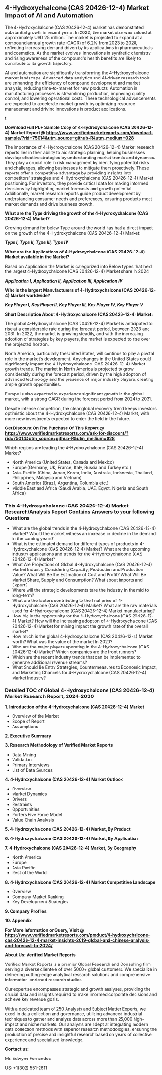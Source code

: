 <h2>4-Hydroxychalcone (CAS 20426-12-4) Market Impact of AI and Automation</h2><p>The 4-Hydroxychalcone (CAS 20426-12-4) market has demonstrated substantial growth in recent years. In 2022, the market size was valued at approximately USD 25 million. The market is projected to expand at a compound annual growth rate (CAGR) of 6.2% from 2023 to 2028, reflecting increasing demand driven by its applications in pharmaceuticals and cosmetics. As the market evolves, innovations in synthetic chemistry and rising awareness of the compound's health benefits are likely to contribute to its growth trajectory.</p><p>AI and automation are significantly transforming the 4-Hydroxychalcone market landscape. Advanced data analytics and AI-driven research tools are enhancing the efficiency of compound development and market analysis, reducing time-to-market for new products. Automation in manufacturing processes is streamlining production, improving quality control, and lowering operational costs. These technological advancements are expected to accelerate market growth by optimizing resource management and driving innovations in product applications.</p>t</p><p id="" class=""><strong>Download Full PDF Sample Copy of 4-Hydroxychalcone (CAS 20426-12-4) Market Report @ <a href="https://www.verifiedmarketreports.com/download-sample/?rid=75014&utm_source=github-R&utm_medium=028" target="_blank">https://www.verifiedmarketreports.com/download-sample/?rid=75014&utm_source=github-R&utm_medium=028</a></strong></p><p>The importance of&nbsp;4-Hydroxychalcone (CAS 20426-12-4) Market research reports lies in their ability to aid strategic planning, helping businesses develop effective strategies by understanding market trends and dynamics. They play a crucial role in risk management by identifying potential risks and challenges, allowing businesses to mitigate them proactively. These reports offer a competitive advantage by providing insights into competitors' strategies and 4-Hydroxychalcone (CAS 20426-12-4) Market positioning. For investors, they provide critical data for making informed decisions by highlighting market forecasts and growth potential. Additionally, market research reports guide product development by understanding consumer needs and preferences, ensuring products meet market demands and drive business growth.</p><p><strong>What are the&nbsp;Type driving the growth of the 4-Hydroxychalcone (CAS 20426-12-4) Market?</strong></p><p id="" class="">Growing demand for below Type around the world has had a direct impact on the growth of the 4-Hydroxychalcone (CAS 20426-12-4) Market:</p><em><strong>Type I, Type II, Type III, Type IV</strong></em></p><strong>What are the&nbsp;Applications&nbsp;of 4-Hydroxychalcone (CAS 20426-12-4) Market available in the Market?</strong></p><p id="" class="">Based on Application the Market is categorized into Below types that held the largest 4-Hydroxychalcone (CAS 20426-12-4) Market share In 2024.</p><em><strong>Application I, Application II, Application III, Application IV</strong></em></p><strong>Who is the largest Manufacturers of 4-Hydroxychalcone (CAS 20426-12-4) Market worldwide?</strong></p><p><em><strong>Key Player I, Key Player II, Key Player III, Key Player IV, Key Player V</strong></em></p><p id="" class=""><strong>Short Description About 4-Hydroxychalcone (CAS 20426-12-4) Market:</strong></p><p>The global 4-Hydroxychalcone (CAS 20426-12-4) Market is anticipated to rise at a considerable rate during the forecast period, between 2023 and 2031. In 2022, the market is growing steadily, and with the increasing adoption of strategies by key players, the market is expected to rise over the projected horizon.</p><p>North America, particularly the United States, will continue to play a pivotal role in the market's development. Any changes in the United States could significantly impact the 4-Hydroxychalcone (CAS 20426-12-4) Market growth trends. The market in North America is projected to grow considerably during the forecast period, driven by the high adoption of advanced technology and the presence of major industry players, creating ample growth opportunities.</p><p>Europe is also expected to experience significant growth in the global market, with a strong CAGR during the forecast period from 2024 to 2031.</p><p>Despite intense competition, the clear global recovery trend keeps investors optimistic about the 4-Hydroxychalcone (CAS 20426-12-4) Market, with more new investments expected to enter the field in the future.</p><p id="" class=""><strong>Get Discount On The Purchase Of This Report @ <a href="https://www.verifiedmarketreports.com/ask-for-discount/?rid=75014&utm_source=github-R&utm_medium=028" target="_blank">https://www.verifiedmarketreports.com/ask-for-discount/?rid=75014&utm_source=github-R&utm_medium=028</a></strong></p>Which regions are leading the 4-Hydroxychalcone (CAS 20426-12-4) Market?</p><ul><li>North America (United States, Canada and Mexico)</li><li>Europe (Germany, UK, France, Italy, Russia and Turkey etc.)</li><li>Asia-Pacific (China, Japan, Korea, India, Australia, Indonesia, Thailand, Philippines, Malaysia and Vietnam)</li><li>South America (Brazil, Argentina, Columbia etc.)</li><li>Middle East and Africa (Saudi Arabia, UAE, Egypt, Nigeria and South Africa)</li></ul><h3 id="" class="">This 4-Hydroxychalcone (CAS 20426-12-4) Market Research/Analysis Report Contains Answers to your following Questions</h3><ul><li>What are the global trends in the 4-Hydroxychalcone (CAS 20426-12-4) Market? Would the market witness an increase or decline in the demand in the coming years?</li><li>What is the estimated demand for different types of products in 4-Hydroxychalcone (CAS 20426-12-4) Market? What are the upcoming industry applications and trends for the 4-Hydroxychalcone (CAS 20426-12-4) Market?</li><li>What Are Projections of Global 4-Hydroxychalcone (CAS 20426-12-4) Market Industry Considering Capacity, Production and Production Value? What Will Be the Estimation of Cost and Profit? What Will Be Market Share, Supply and Consumption? What about imports and Export?</li><li>Where will the strategic developments take the industry in the mid to long-term?</li><li>What are the factors contributing to the final price of 4-Hydroxychalcone (CAS 20426-12-4) Market? What are the raw materials used for 4-Hydroxychalcone (CAS 20426-12-4) Market manufacturing?</li><li>How big is the opportunity for the 4-Hydroxychalcone (CAS 20426-12-4) Market? How will the increasing adoption of 4-Hydroxychalcone (CAS 20426-12-4) Market for mining impact the growth rate of the overall market?</li><li>How much is the global 4-Hydroxychalcone (CAS 20426-12-4) Market worth? What was the value of the market In 2020?</li><li>Who are the major players operating in the 4-Hydroxychalcone (CAS 20426-12-4) Market? Which companies are the front runners?</li><li>Which are the recent industry trends that can be implemented to generate additional revenue streams?</li><li>What Should Be Entry Strategies, Countermeasures to Economic Impact, and Marketing Channels for 4-Hydroxychalcone (CAS 20426-12-4) Market Industry?</li></ul><h3 id="" class="">Detailed TOC of Global 4-Hydroxychalcone (CAS 20426-12-4) Market Research Report, 2024-2030</h3><p id="" class=""><strong>1. Introduction of the 4-Hydroxychalcone (CAS 20426-12-4) Market</strong></p><ul><li>Overview of the Market</li><li>Scope of Report</li><li>Assumptions</li></ul><p id="" class=""><strong>2. Executive Summary</strong></p><p id="" class=""><strong>3. Research Methodology of Verified Market Reports</strong></p><ul><li>Data Mining</li><li>Validation</li><li>Primary Interviews</li><li>List of Data Sources</li></ul><p id="" class=""><strong>4. 4-Hydroxychalcone (CAS 20426-12-4) Market Outlook</strong></p><ul><li>Overview</li><li>Market Dynamics</li><li>Drivers</li><li>Restraints</li><li>Opportunities</li><li>Porters Five Force Model</li><li>Value Chain Analysis</li></ul><p id="" class=""><strong>5. 4-Hydroxychalcone (CAS 20426-12-4) Market, By Product</strong></p><p id="" class=""><strong>6. 4-Hydroxychalcone (CAS 20426-12-4) Market, By Application</strong></p><p id="" class=""><strong>7. 4-Hydroxychalcone (CAS 20426-12-4) Market, By Geography</strong></p><ul><li>North America</li><li>Europe</li><li>Asia Pacific</li><li>Rest of the World</li></ul><p id="" class=""><strong>8. 4-Hydroxychalcone (CAS 20426-12-4) Market Competitive Landscape</strong></p><ul><li>Overview</li><li>Company Market Ranking</li><li>Key Development Strategies</li></ul><p id="" class=""><strong>9. Company Profiles</strong></p><p id="" class=""><strong>10. Appendix</strong></p><p id="" class=""><strong>For More Information or Query, Visit @ <a href="https://www.verifiedmarketreports.com/product/4-hydroxychalcone-cas-20426-12-4-market-insights-2019-global-and-chinese-analysis-and-forecast-to-2024/" target="_blank">https://www.verifiedmarketreports.com/product/4-hydroxychalcone-cas-20426-12-4-market-insights-2019-global-and-chinese-analysis-and-forecast-to-2024/</a></strong></p><p id="" class=""><strong>About Us: Verified Market Reports</strong></p><p id="" class="">Verified Market Reports is a premier Global Research and Consulting firm serving a diverse clientele of over 5000+ global customers. We specialize in delivering cutting-edge analytical research solutions and comprehensive information-enriched research studies.</p><p id="" class="">Our expertise encompasses strategic and growth analyses, providing the crucial data and insights required to make informed corporate decisions and achieve key revenue goals.</p><p id="" class="">With a dedicated team of 250 Analysts and Subject Matter Experts, we excel in data collection and governance, utilizing advanced industrial techniques to gather and analyze data across more than 25,000 high-impact and niche markets. Our analysts are adept at integrating modern data collection methods with superior research methodologies, ensuring the production of precise and insightful research based on years of collective experience and specialized knowledge.</p><p id="" class=""><strong>Contact us:</strong></p><p id="" class="">Mr. Edwyne Fernandes</p><p id="" class="">US: +1(302) 551-2611</p>